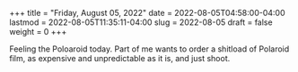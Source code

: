 +++
title = "Friday, August 05, 2022"
date = 2022-08-05T04:58:00-04:00
lastmod = 2022-08-05T11:35:11-04:00
slug = 2022-08-05
draft = false
weight = 0
+++

Feeling the Poloaroid today. Part of me wants to order a shitload of Polaroid film, as expensive and unpredictable as it is, and just shoot.

[//]: # "Exported with love from a post written in Org mode"
[//]: # "- https://github.com/kaushalmodi/ox-hugo"
